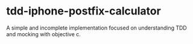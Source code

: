 # tdd-iphone-postfix-calculator
A simple and incomplete implementation focused on understanding TDD and mocking with objective c.
